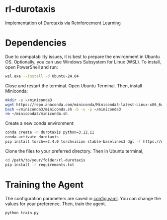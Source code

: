 # rl-durotaxis
Implementation of Durotaxis via Reinforcement Learning


# Dependencies
Due to compatability issues, it is best to prepare the environment in Ubuntu OS. Optionally, you can use Windows Subsystem for Linux (WSL). To install, open PowerShell and run:
```bash
wsl.exe --install -d Ubuntu-24.04
```

Close and restart the terminal. Open Ubuntu Terminal. Then, install Miniconda:
```bash
mkdir -p ~/miniconda3
wget https://repo.anaconda.com/miniconda/Miniconda3-latest-Linux-x86_64.sh -O ~/miniconda3/miniconda.sh
bash ~/miniconda3/miniconda.sh -b -u -p ~/miniconda3
rm ~/miniconda3/miniconda.sh
```

Create a new conda environment:
```bash
conda create -n durotaxis python=3.12.11
conda activate durotaxis
pip install torch==2.4.0 torchvision stable-baselines3 dgl -f https://data.dgl.ai/wheels/torch-2.4/repo.html
```

Clone the files to your preferred directory. Then in Ubuntu terminal,
```bash
cd /path/to/your/folder/rl-durotaxis
pip install -r requirements.txt
```


# Training the Agent

The configuration parameters are saved in [config.yaml](config.yaml). You can change the values for your preference. Then, train the agent.

```bash
python train.py
```
